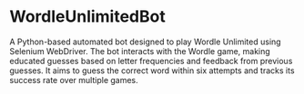 # WordleUnlimitedBot
A Python-based automated bot designed to play Wordle Unlimited using Selenium WebDriver. The bot interacts with the Wordle game, making educated guesses based on letter frequencies and feedback from previous guesses. It aims to guess the correct word within six attempts and tracks its success rate over multiple games.

